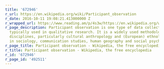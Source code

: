 ```yaml
---
title: '672946'
r_url: https://en.wikipedia.org/wiki/Participant_observation
r_date: 2016-10-11 19:08:21.413000000 Z
r_wrapped_url: https://www.reading.am/p/4s3w/https://en.wikipedia.org/wiki/Participant_observation
r_page_description: Participant observation is one type of data collection method
  typically used in qualitative research. It is a widely used methodology in many
  disciplines, particularly cultural anthropology and (European) ethnology, less so
  in sociology, communication studies, human geography and social psychology....
r_page_title: Participant observation - Wikipedia, the free encyclopedia
r_title: Participant observation - Wikipedia, the free encyclopedia
r_id: '672946'
r_page_id: '492511'
---
```


